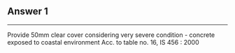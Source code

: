 ## Answer 1

---

Provide 50mm clear cover considering very severe condition - concrete exposed to coastal environment Acc. to table no. 16, IS 456 : 2000
